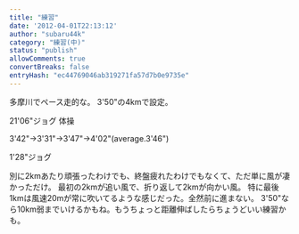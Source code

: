```yaml
---
title: "練習"
date: '2012-04-01T22:13:12'
author: "subaru44k"
category: "練習(中)"
status: "publish"
allowComments: true
convertBreaks: false
entryHash: "ec44769046ab319271fa57d7b0e9735e"
---
```

多摩川でペース走的な。
3'50"の4kmで設定。

21'06"ジョグ
体操

3'42"→3'31"→3'47"→4'02"(average.3'46")

1'28"ジョグ

別に2kmあたり頑張ったわけでも、終盤疲れたわけでもなくて、ただ単に風が凄かっただけ。
最初の2kmが追い風で、折り返して2kmが向かい風。
特に最後1kmは風速20mが常に吹いてるような感じだった。全然前に進まない。
3'50"なら10km弱までいけるかもね。もうちょっと距離伸ばしたらちょうどいい練習かも。
